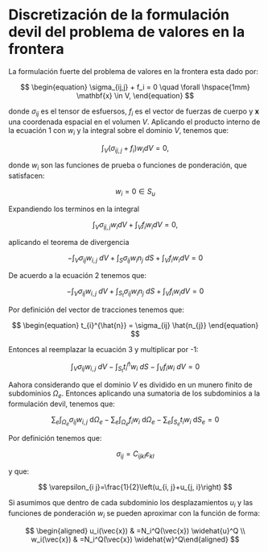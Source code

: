 
# Discretización de la formulación devil del problema de valores en la frontera


La formulación fuerte del problema de valores en la frontera esta dado por:


$$
\begin{equation}
\sigma_{ij,j} + f_i = 0 \quad \forall \hspace{1mm} \mathbf{x} \in V, 
\end{equation}
$$

donde $\sigma_{i j}$ es el tensor de esfuersos, $f_{i}$ es el vector de fuerzas de cuerpo y $\mathbf{x}$ una coordenada espacial en el volumen $V$. Aplicando el producto interno de la ecuación 1 con $w_{i}$ y la integral sobre el dominio $V$, tenemos que:

$$
\begin{equation}
\int_V \left( \sigma_{ij,j} + f_i \right)  w_{i} dV = 0 , 
\end{equation}
$$

donde $w_{i}$ son las funciones de prueba o funciones de ponderación, que satisfacen:

$$
w_{i} = 0 \in S_u
$$

Expandiendo los terminos en la integral 

$$
\int_V \sigma_{ij,j}   w_{i} dV + \int_V  f_i  w_{i} dV  = 0 , 
$$

aplicando el teorema de divergencia

$$
 -\int_V \sigma_{ij}w_{i,j} \ dV + \int_S \sigma_{ij}w_{i} n_{j} \ dS+ \int_V  f_i  w_{i} dV  = 0
$$

De acuerdo a la ecuación 2 tenemos que:


$$
 -\int_V \sigma_{ij}w_{i,j} \ dV + \int_{S_{t}} \sigma_{ij}w_{i} n_{j} \ dS + \int_V  f_i  w_{i} dV  = 0
$$

Por definición del vector de tracciones tenemos que:

$$
\begin{equation}
t_{i}^{\hat{n}} = \sigma_{ij} \hat{n_{j}}
\end{equation}
$$

Entonces al reemplazar la ecuación 3 y multiplicar por -1:

$$
 \int_V \sigma_{ij}w_{i,j} \ dV - \int_{S_{t}} t_{i}^{\hat{n}} w_{i}  \ dS - \int_V  f_i  w_{i}  \ dV  = 0
$$

Aahora considerando que el dominio $V$ es dividido en un munero finito de subdominios $\Omega_e$. Entonces aplicando una sumatoria de los subdominios a la formulación devil, tenemos que:


$$
\sum_e \int_{\Omega_e} \sigma_{i j} w_{i, j} \mathrm{~d} \Omega_e-\sum_e \int_{\Omega_e} f_i w_i \mathrm{~d} \Omega_e-\sum_e \int_{S_e} t_i w_i \mathrm{~d} S_e=0
$$


Por definición tenemos que:

$$
\sigma_{i j}= C_{i j k l} \varepsilon_{k l}
$$

y que:

$$
\varepsilon_{i j}=\frac{1}{2}\left(u_{i, j}+u_{j, i}\right)
$$


Si asumimos que dentro de cada subdominio los desplazamientos $u_{i}$ y las funciones de ponderación $w_{i}$ se pueden aproximar con la función de forma:


$$
\begin{aligned} u_i(\vec{x}) & =N_i^Q(\vec{x}) \widehat{u}^Q \\ w_i(\vec{x}) & =N_i^Q(\vec{x}) \widehat{w}^Q\end{aligned}
$$